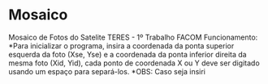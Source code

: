 # Mosaico
Mosaico de Fotos do Satelite TERES - 1º Trabalho FACOM
Funcionamento:
*Para inicializar o programa, insira a coordenada da ponta superior esquerda da foto (Xse, Yse) e a coordenada da ponta inferior direita da mesma foto (Xid, Yid), cada ponto de coordenada X ou Y deve ser digitado usando um espaço para separá-los.
*OBS: Caso seja insiri
